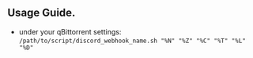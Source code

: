 ## Usage Guide.

 - under your qBittorrent settings: `/path/to/script/discord_webhook_name.sh "%N" "%Z" "%C" "%T" "%L" "%D"`
